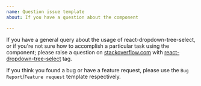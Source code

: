 ```yaml
---
name: Question issue template
about: If you have a question about the component

---
```


If you have a general query about the usage of react-dropdown-tree-select, or if you're not sure how to accomplish a particular task using the component; please raise a question on [stackoverflow.com](https://stackoverflow.com) with [react-dropdown-tree-select](https://stackoverflow.com/questions/tagged/react-dropdown-tree-select) tag.

If you think you found a bug or have a feature request, please use the `Bug Report`/`Feature request` template respectively.

